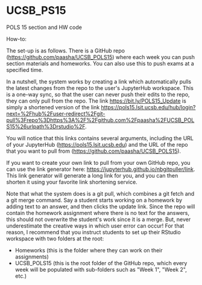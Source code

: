 # UCSB_PS15
POLS 15 section and HW code

How-to:

The set-up is as follows. There is a GitHub repo (https://github.com/paasha/UCSB_POLS15) where each week you can push section materials and homeworks. You can also use this to push exams at a specified time.

In a nutshell, the system works by creating a link which automatically pulls the latest changes from the repo to the user's JupyterHub workspace. This is a one-way sync, so that the user can never push their edits to the repo, they can only pull from the repo. The link https://bit.ly/POLS15_Update is simply a shortened version of the link https://pols15.lsit.ucsb.edu/hub/login?next=%2Fhub%2Fuser-redirect%2Fgit-pull%3Frepo%3Dhttps%3A%2F%2Fgithub.com%2Fpaasha%2FUCSB_POLS15%26urlpath%3Drstudio%2F.

You will notice that this links contains several arguments, including the URL of your JupyterHub (https://pols15.lsit.ucsb.edu) and the URL of the repo that you want to pull from (https://github.com/paasha/UCSB_POLS15).

If you want to create your own link to pull from your own GitHub repo, you can use the link generator here: https://jupyterhub.github.io/nbgitpuller/link. This link generator will generate a long link for you, and you can then shorten it using your favorite link shortening service. 

Note that what the system does is a git pull, which combines a git fetch and a git merge command. Say a student starts working on a homework by adding text to an answer, and then clicks the update link. Since the repo will contain the homework assignment where there is no text for the answers, this should not overwrite the student's work since it is a merge. But, never underestimate the creative ways in which user error can occur! For that reason, I recommend that you instruct students to set up their RStudio workspace with two folders at the root:

- Homeworks (this is the folder where they can work on their assignments)
- UCSB_POLS15 (this is the root folder of the GitHub repo, which every week will be populated with sub-folders such as "Week 1", "Week 2", etc.)
